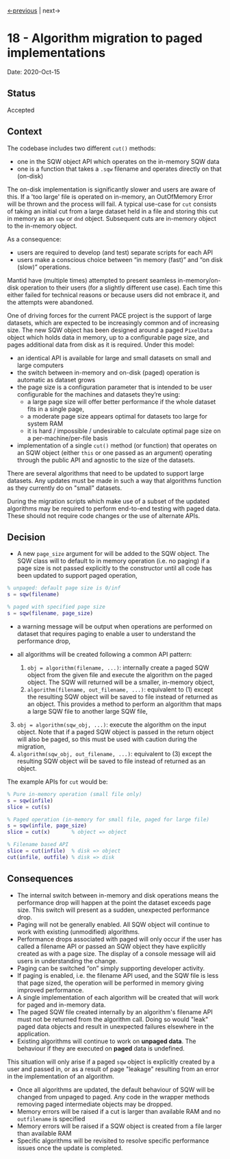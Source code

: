 [<-previous](0017-separate-absolute-and-relative-indexing-APIs-in-pixel-array.md) | next->

# 18 - Algorithm migration to paged implementations

Date: 2020-Oct-15

## Status

Accepted

## Context

The codebase includes two different `cut()` methods:
 - one in the SQW object API which operates on the in-memory SQW data
 - one is a function that takes a `.sqw` filename and operates directly on that (on-disk)

The on-disk implementation is significantly slower and users are aware of this.
If a 'too large' file is operated on in-memory, an OutOfMemory Error will be thrown and the process will fail.
A typical use-case for `cut` consists of taking an initial cut from a large dataset held in a file
and storing this cut in memory as an `sqw` or `dnd` object.
Subsequent cuts are in-memory object to the in-memory object.

As a consequence:
 - users are required to develop (and test) separate scripts for each API
 - users make a conscious choice between “in memory (fast)” and “on disk (slow)” operations.

Mantid have (multiple times) attempted to present seamless in-memory/on-disk operation to their users (for a slightly different use case).
Each time this either failed for technical reasons or because users did not embrace it,
and the attempts were abandoned.

One of driving forces for the current PACE project is the support of large datasets,
which are expected to be increasingly common and of increasing size.
The new SQW object has been designed around a paged `PixelData` object which holds data in memory, up to a configurable page size, and pages additional data from disk as it is required. Under this model:

 - an identical API is available for large and small datasets on small and large computers
 - the switch between in-memory and on-disk (paged) operation is automatic as dataset grows
 - the page size is a configuration parameter that is intended to be user configurable for the machines and datasets they’re using:
    - a large page size will offer better performance if the whole dataset fits in a single page, 
    - a moderate page size appears optimal for datasets too large for system RAM
    - it is hard / impossible / undesirable to calculate optimal page size on a per-machine/per-file basis
- implementation of a single `cut()` method (or function) that operates on an SQW object (either `this` or one passed as an argument) operating through the public API and agnostic to the size of the datasets.

There are several algorithms that need to be updated to support large datasets.
Any updates must be made in such a way that algorithms function
as they currently do on "small" datasets.

During the migration scripts which make use of a
subset of the updated algorithms may be required to perform end-to-end testing with paged data.
These should not require code changes or the use of alternate APIs.


## Decision

- A new `page_size` argument for will be added to the SQW object.
The SQW class will to default to in memory operation (i.e. no paging)
if a page size is not passed explicitly to the constructor
until all code has been updated to support paged operation,

```matlab
% unpaged: default page size is 0/inf
s = sqw(filename)

% paged with specified page size
s = sqw(filename, page_size)
```
- a warning message will be output when operations are performed
  on dataset that requires paging to enable a user to understand the performance drop,

- all algorithms will be created following a common API pattern:

  1. `obj = algorithm(filename, ...)`: internally create a paged SQW object from the given file and execute the algorithm on the paged object. The SQW will returned will be a smaller, in-memory object,
  2. `algorithm(filename, out_filename, ...)`: equivalent to (1) except the resulting SQW object will be saved to file instead of returned as an object. This provides a method to perform an algorithm that maps a large SQW file to another large SQW file,
3. `obj = algorithm(sqw_obj, ...)`: execute the algorithm on the input object. Note that if a paged SQW object is passed in the return object will also be paged, so this must be used with caution during the migration,
  4. `algorithm(sqw_obj, out_filename, ...)`: equivalent to (3) except the resulting SQW object will be saved to file instead of returned as an object.

The example APIs for `cut` would be:
```matlab
% Pure in-memory operation (small file only)
s = sqw(infile) 
slice = cut(s)

% Paged operation (in-memory for small file, paged for large file)
s = sqw(infile, page_size)
slice = cut(x) 		 % object => object

% Filename based API
slice = cut(infile)  % disk => object
cut(infile, outfile) % disk => disk
```


## Consequences

- The internal switch between in-memory and disk operations means
the performance drop will happen at the point the dataset exceeds page size.
This switch will present as a sudden, unexpected performance drop.
- Paging will not be generally enabled.
All SQW object will continue to work with existing (unmodified) algorithms.
- Performance drops associated with paged will only occur if the user has called a filename API
or passed an SQW object they have explicitly created as with a page size.
The display of a console message will aid users in understanding the change. 
- Paging can be switched “on” simply supporting developer activity.
- If paging is enabled, i.e. the filename API used, and the SQW file is less that page sized,
the operation will be performed in memory giving improved performance.
- A single implementation of each algorithm will be created that will work for paged and in-memory data.
- The paged SQW file created internally by an algorithm's filename API must not be returned from the algorithm call.
Doing so would "leak" paged data objects and result in unexpected failures elsewhere in the application.
- Existing algorithms will continue to work on **unpaged data**.
The behaviour if they are executed on **paged** data is undefined.

This situation will only arise if a paged `sqw` object is explicitly created by a user
and passed in, or as a result of page "leakage" resulting from
an error in the implementation of an algorithm.
- Once all algorithms are updated, the default behaviour of SQW will be changed
from unpaged to paged. 
Any code in the wrapper methods removing paged intermediate objects may be dropped.
- Memory errors will be raised if a cut is larger than available RAM and no `outfilename` is specified
- Memory errors will be raised if a SQW object is created from a file larger than available RAM
- Specific algorithms will be revisited to resolve specific performance issues
once the update is completed.
